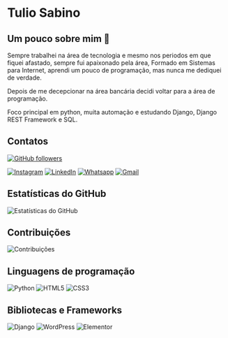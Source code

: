 # Tulio Sabino

## Um pouco sobre mim 👋

Sempre trabalhei na área de tecnologia e mesmo nos periodos em que fiquei afastado, sempre fui apaixonado pela área, Formado em Sistemas para Internet, aprendi um pouco de programação, mas nunca me dediquei de verdade.



Depois de me decepcionar na área bancária decidi voltar para a área de programação.

Foco principal em python, muita automação e estudando Django, Django REST Framework e SQL.

## Contatos

[![GitHub followers](https://img.shields.io/github/followers/tuliosabino?style=social)](https://github.com/tuliosabino)

[![Instagram](https://img.shields.io/badge/Instagram-E4405F?style=for-the-badge&logo=instagram&logoColor=white)](https://www.instagram.com/tuliosalmeida/)
[![LinkedIn](https://img.shields.io/badge/LinkedIn-0A66C2?style=for-the-badge&logo=linkedin&logoColor=white)](https://www.linkedin.com/in/tuliosalmeida/)
[![Whatsapp](https://img.shields.io/badge/whatsapp-25D366?style=for-the-badge&logo=whatsapp&logoColor=white)](https://wa.me/5534991462388)
[![Gmail](https://img.shields.io/badge/gmail-EA4335?style=for-the-badge&logo=gmail&logoColor=white)](mailto:tuliosabinots@gmail.com)

## Estatísticas do GitHub

![Estatísticas do GitHub](https://github-readme-stats.vercel.app/api?username=tuliosabino&show_icons=true&theme=dark)

## Contribuições

![Contribuições](https://github-readme-streak-stats.herokuapp.com/?user=tuliosabino&theme=dark)

## Linguagens de programação

![Python](https://img.shields.io/badge/Python-3776AB?style=for-the-badge&logo=python&logoColor=white)
![HTML5](https://img.shields.io/badge/HTML-E34F26?style=for-the-badge&logo=HTML5&logoColor=white)
![CSS3](https://img.shields.io/badge/CSS-1572B6?style=for-the-badge&logo=CSS3)

## Bibliotecas e Frameworks

![Django](https://img.shields.io/badge/Django-092E20?style=for-the-badge&logo=Django)
![WordPress](https://img.shields.io/badge/WordPress-21759B?style=for-the-badge&logo=WordPress)
![Elementor](https://img.shields.io/badge/Elementor-92003B?style=for-the-badge&logo=Elementor)
